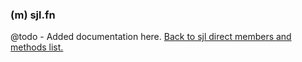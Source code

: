 ### (m) sjl.fn
@todo - Added documentation here.
[Back to sjl direct members and methods list.](#sjl-direct-members-and-methods)
